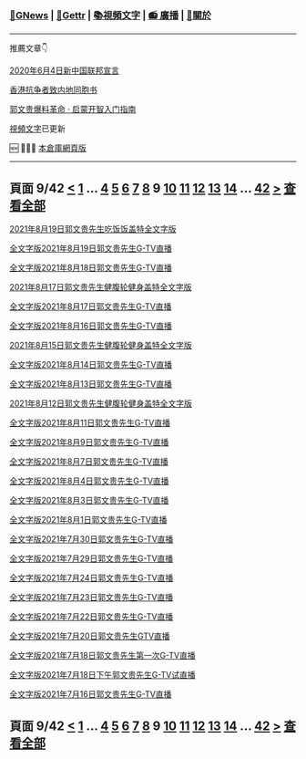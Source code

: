 ﻿###  [:newspaper:GNews](/README.md) | [:statue_of_liberty:Gettr](/content/gettr/README.md) | [:books:視頻文字](/content/README.md) | [:radio: 廣播](/content/docs/g-radio/README.md) | [:pray:關於](https://github.com/ourhimalayas/home/tree/main/about)
---

推薦文章:point_down:

[2020年6月4日新中国联邦宣言](/content/docs/declaration-of-the-New-Federal-State-of-China/README.md)

[香港抗争者致内地同胞书](/master/2019/08/a_letter_from_the_hong_kong_people.md)

[郭文贵爆料革命 · 启蒙开智入门指南](https://github.com/Pangu2020together/guo-whistleblowing-revolution)

[視頻文字](/content/README.md)已更新

:new: :tada::tada::tada: [本倉庫網頁版](https://ourhimalayas.github.io/)

---
## 頁面 9/42 [**<**](/content/transcript/README-8.md) [1](/content/transcript/README.md) ... [4](/content/transcript/README-4.md) [5](/content/transcript/README-5.md) [6](/content/transcript/README-6.md) [7](/content/transcript/README-7.md) [8](/content/transcript/README-8.md) **9** [10](/content/transcript/README-10.md) [11](/content/transcript/README-11.md) [12](/content/transcript/README-12.md) [13](/content/transcript/README-13.md) [14](/content/transcript/README-14.md) ... [42](/content/transcript/README-42.md) [**>**](/content/transcript/README-10.md) [查看全部](/content/transcript/README-all.md)

[2021年8月19日郭文贵先生吃饭饭盖特全文字版](/content/transcript/2021/08/20210819-1569831.md)

[全文字版2021年8月19日郭文贵先生G-TV直播](/content/transcript/2021/08/20210819-1480251.md)

[全文字版2021年8月18日郭文贵先生G-TV直播](/content/transcript/2021/08/20210818-1477935.md)

[2021年8月17日郭文贵先生健腹轮健身盖特全文字版](/content/transcript/2021/08/20210817-1569790.md)

[全文字版2021年8月17日郭文贵先生G-TV直播](/content/transcript/2021/08/20210817-1475351.md)

[全文字版2021年8月16日郭文贵先生G-TV直播](/content/transcript/2021/08/20210816-1474366.md)

[2021年8月15日郭文贵先生健腹轮健身盖特全文字版](/content/transcript/2021/08/20210815-1569771.md)

[全文字版2021年8月14日郭文贵先生G-TV直播](/content/transcript/2021/08/20210814-1469199.md)

[全文字版2021年8月13日郭文贵先生G-TV直播](/content/transcript/2021/08/20210813-1469006.md)

[2021年8月12日郭文贵先生健腹轮健身盖特全文字版](/content/transcript/2021/08/20210812-1569762.md)

[全文字版2021年8月11日郭文贵先生G-TV直播](/content/transcript/2021/08/20210811-1462815.md)

[全文字版2021年8月9日郭文贵先生G-TV直播](/content/transcript/2021/08/20210809-1460214.md)

[全文字版2021年8月7日郭文贵先生G-TV直播](/content/transcript/2021/08/20210807-1452928.md)

[全文字版2021年8月4日郭文贵先生G-TV直播](/content/transcript/2021/08/20210804-1446074.md)

[全文字版2021年8月3日郭文贵先生G-TV直播](/content/transcript/2021/08/20210803-1444955.md)

[全文字版2021年8月1日郭文贵先生G-TV直播](/content/transcript/2021/08/20210801-1440210.md)

[全文字版2021年7月30日郭文贵先生G-TV直播](/content/transcript/2021/07/20210730-1436734.md)

[全文字版2021年7月29日郭文贵先生G-TV直播](/content/transcript/2021/07/20210729-1434186.md)

[全文字版2021年7月24日郭文贵先生G-TV直播](/content/transcript/2021/07/20210724-1421496.md)

[全文字版2021年7月23日郭文贵先生G-TV直播](/content/transcript/2021/07/20210723-1418274.md)

[全文字版2021年7月22日郭文贵先生G-TV直播](/content/transcript/2021/07/20210722-1415989.md)

[全文字版2021年7月20日郭文贵先生GTV直播](/content/transcript/2021/07/20210720-1411543.md)

[全文字版2021年7月18日郭文贵先生第一次G-TV直播](/content/transcript/2021/07/20210718-1405966.md)

[全文字版2021年7月18日下午郭文贵先生G-TV试直播](/content/transcript/2021/07/20210718-1406174.md)

[全文字版2021年7月16日郭文贵先生G-TV直播](/content/transcript/2021/07/20210716-1402217.md)


## 頁面 9/42 [**<**](/content/transcript/README-8.md) [1](/content/transcript/README.md) ... [4](/content/transcript/README-4.md) [5](/content/transcript/README-5.md) [6](/content/transcript/README-6.md) [7](/content/transcript/README-7.md) [8](/content/transcript/README-8.md) **9** [10](/content/transcript/README-10.md) [11](/content/transcript/README-11.md) [12](/content/transcript/README-12.md) [13](/content/transcript/README-13.md) [14](/content/transcript/README-14.md) ... [42](/content/transcript/README-42.md) [**>**](/content/transcript/README-10.md) [查看全部](/content/transcript/README-all.md)
